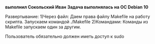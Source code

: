 **выполнил Сокольский Иван**
**Задача выполнялась на ОС Debian 10**

Развертывание:
  1)Через файл:
     Даем права файлу Makefile на работу скрипта.
     Запускаем командой ./Makefile
  2)Командами:
     Команды из Makefile запускаем один за другим.

Пользователь обязательно должен иметь доступ к sudo

